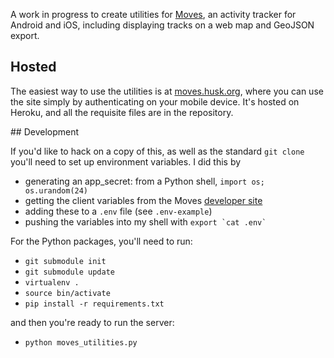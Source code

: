A work in progress to create utilities for [Moves](http://moves-app.com/), an activity 
tracker for Android and iOS, including displaying tracks on a web map and GeoJSON export.

## Hosted

The easiest way to use the utilities is at [moves.husk.org](http://moves.husk.org/), where 
you can use the site simply by authenticating on your mobile device. It's hosted on Heroku, 
and all the requisite files are in the repository.

## Development

If you'd like to hack on a copy of this, as well as the standard `git clone` you'll need to 
set up environment variables. I did this by

* generating an app_secret: from a Python shell, `import os; os.urandom(24)`
* getting the client variables from the Moves [developer site](https://dev.moves-app.com/apps/)
* adding these to a `.env` file (see `.env-example`)
* pushing the variables into my shell with ``export `cat .env` ``

For the Python packages, you'll need to run:

* `git submodule init`
* `git submodule update`
* `virtualenv .`
* `source bin/activate`
* `pip install -r requirements.txt`

and then you're ready to run the server:

* `python moves_utilities.py`
